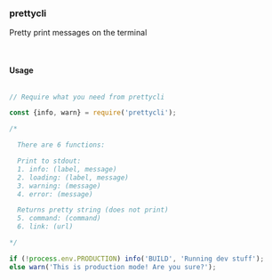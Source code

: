 ### prettycli

Pretty print messages on the terminal

&nbsp;

####  Usage

```js

// Require what you need from prettycli

const {info, warn} = require('prettycli');

/*

  There are 6 functions:

  Print to stdout:
  1. info: (label, message)
  2. loading: (label, message)
  3. warning: (message)
  4. error: (message)

  Returns pretty string (does not print)
  5. command: (command)
  6. link: (url)

*/

if (!process.env.PRODUCTION) info('BUILD', 'Running dev stuff');
else warn('This is production mode! Are you sure?');

```

&nbsp;
